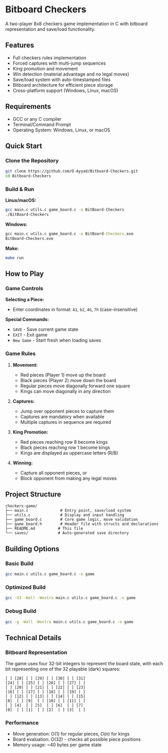 # Bitboard Checkers

A two-player 8x8 checkers game implementation in C with bitboard representation and save/load functionality.

## Features

- Full checkers rules implementation
- Forced captures with multi-jump sequences
- King promotion and movement
- Win detection (material advantage and no legal moves)
- Save/load system with auto-timestamped files
- Bitboard architecture for efficient piece storage
- Cross-platform support (Windows, Linux, macOS)

## Requirements

- GCC or any C compiler
- Terminal/Command Prompt
- Operating System: Windows, Linux, or macOS

## Quick Start

### Clone the Repository
```bash
git clone https://github.com/O-Ayyad/Bitboard-Checkers.git
cd Bitboard-Checkers
```

### Build & Run

**Linux/macOS:**
```bash
gcc main.c utils.c game_board.c -o BitBoard-Checkers
./BitBoard-Checkers
```

**Windows:**
```cmd
gcc main.c utils.c game_board.c -o BitBoard-Checkers.exe
BitBoard-Checkers.exe
```

**Make:**
```bash
make run
````

## How to Play

### Game Controls

**Selecting a Piece:**
- Enter coordinates in format: `A1`, `b2`, `4G`, `7h` (case-insensitive)

**Special Commands:**
- `SAVE` - Save current game state
- `EXIT` - Exit game
- `New Game` - Start fresh when loading saves

### Game Rules

1. **Movement:**
   - Red pieces (Player 1) move up the board
   - Black pieces (Player 2) move down the board
   - Regular pieces move diagonally forward one square
   - Kings can move diagonally in any direction

2. **Captures:**
   - Jump over opponent pieces to capture them
   - Captures are mandatory when available
   - Multiple captures in sequence are required

3. **King Promotion:**
   - Red pieces reaching row 8 become kings
   - Black pieces reaching row 1 become kings
   - Kings are displayed as uppercase letters (R/B)

4. **Winning:**
   - Capture all opponent pieces, or
   - Block opponent from making any legal moves

## Project Structure
```
checkers-game/
├── main.c              # Entry point, save/load system
├── utils.c             # Display and input handling
├── game_board.c        # Core game logic, move validation
├── game_board.h        # Header file with structs and declarations
├── README.md          # This file
└── saves/             # Auto-generated save directory
```

## Building Options

### Basic Build
```bash
gcc main.c utils.c game_board.c -o game
```

### Optimized Build
```bash
gcc -O3 -Wall -Wextra main.c utils.c game_board.c -o game
```

### Debug Build
```bash
gcc -g -Wall -Wextra main.c utils.c game_board.c -o game
```

## Technical Details

### Bitboard Representation

The game uses four 32-bit integers to represent the board state, with each bit representing one of the 32 playable (dark) squares:
```
[ ] [28] [ ] [29] [ ] [30] [ ] [31]
[24] [ ] [25] [ ] [26] [ ] [27] [ ]
[ ] [20] [ ] [21] [ ] [22] [ ] [23]
[16] [ ] [17] [ ] [18] [ ] [19] [ ]
[ ] [12] [ ] [13] [ ] [14] [ ] [15]
[8]  [ ] [9]  [ ] [10] [ ] [11] [ ]
[ ] [4]  [ ] [5]  [ ] [6]  [ ] [7]
[0]  [ ] [1]  [ ] [2]  [ ] [3]  [ ]
```

### Performance

- Move generation: O(1) for regular pieces, O(n) for kings
- Board evaluation: O(32) - checks all possible piece positions
- Memory usage: ~40 bytes per game state
